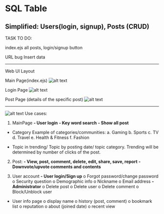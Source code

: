 # SQL Table
Simplified: Users(login, signup),  Posts (CRUD)
------------------------------------
TASK TO DO:

index.ejs
	all posts, login/signup button

URL bug
Insert data

-------------------------------
Web UI Layout

Main Page(index.ejs)
![alt text](https://github.com/e0895846/TIC2601_Team4/blob/main/ReadMe%20Related/UI%20Layout/index.png?raw=true)

Login Page
![alt text](https://github.com/e0895846/TIC2601_Team4/blob/main/ReadMe%20Related/UI%20Layout/Login.png?raw=true)

Post Page (details of the specific post)
![alt text](https://github.com/e0895846/TIC2601_Team4/blob/main/ReadMe%20Related/UI%20Layout/Post.png?raw=true)

-------------------------------------


![alt text](https://github.com/e0895846/TIC2601_Team4/blob/main/ReadMe%20Related/Full%20Schema%20Table.jpg?raw=true)
Use cases:
1.	MainPage
**-	User login**
**-	Key word search**
**-	Show all post**
-	Category
Example of categories/communities:
a.	Gaming
b.	Sports
c.	TV
d.	Travel
e.	Health & Fitness
f.	Fashion

-	Topic in trending/ Topic by posting date/ topic category. Trending will be determined by number of clicks of the post.


2.	Post:
**-	View, post, comment, delete, edit, share, save, report**
**-	Downvote/upvote comments and contents**

3.	User account
**-	User login/Sign up**
o	Forgot password/change password
o	Security question
o	Demographic info
o	Nickname
o	Email address
**-	Administrator**
o	Delete post
o	Delete user
o	Delete comment
o	Block/Unblock user

-	User info page
o	display name
o	history (post, comment)
o	bookmark list
o	reputation
o	about (joined date)
o	recent view
